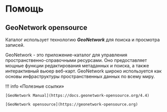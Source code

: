 # Помощь

## GeoNetwork opensource

Каталог использует технологию ***GeoNetwork*** для поиска и просмотра записей. 

GeoNetwork - это приложение-каталог для управления пространственно-справочными ресурсами. 
Оно предоставляет мощные функции редактирования метаданных и поиска, 
а также интерактивный вьюер веб-карт. GeoNetwork широко используется как основы инфраструктуры пространственных данных по всему миру.

!!! info «Полезные ссылки»

    [GeoNetwork Manual](https://docs.geonetwork-opensource.org/4.4)

    [GeoNetwork opensource](https://geonetwork-opensource.org)
